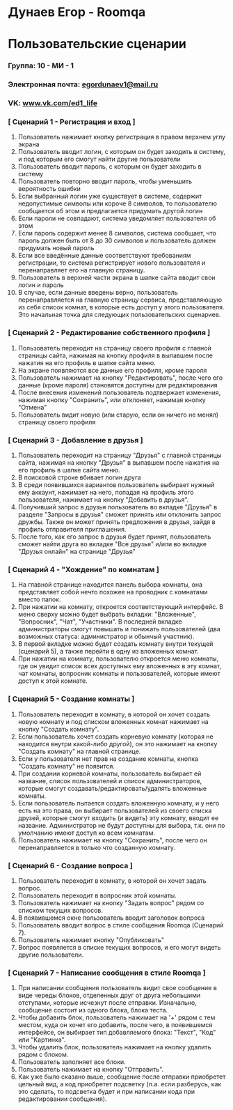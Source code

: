 # Дунаев Егор - Roomqa
# Пользовательские сценарии

### Группа: 10 - МИ - 1
### Электронная почта: egordunaev1@mail.ru
### VK: www.vk.com/ed1_life


### [ Сценарий 1 - Регистрация и вход ]

1. Пользователь нажимает кнопку регистрация в правом верхнем углу экрана
2. Пользователь вводит логин, с которым он будет заходить в систему, и под которым его смогут найти другие пользователи
3. Пользователь вводит пароль, с которым он будет заходить в систему
4. Пользователь повторно вводит пароль, чтобы уменьшить вероятность ошибки
6. Если выбранный логин уже существует в системе, содержит недопустимые символы или короче 8 символов, то пользователю сообщается об этом и предлагается придумать другой логин
7. Если пароли не совпадают, система уведомляет пользователя об этом
8. Если пароль содержит менее 8 символов, система сообщает, что пароль должен быть от 8 до 30 символов и пользователь должен придумать новый пароль
9. Если все введённые данные соответствуют требованиям регистрации, то система регистрирует нового пользователя и перенаправляет его на главную страницу. 
10. Пользователь в верхней части экрана в шапке сайта вводит свои логин и пароль
11. В случае, если данные введены верно, пользователь перенаправляется на главную страницу сервиса, представляющую из себя список комнат, в которые есть доступ у этого пользователя. Это начальная точка для следующих пользовательских сценариев.  

### [ Сценарий 2 - Редактирование собственного профиля ]

1. Пользователь переходит на страницу своего профиля с главной страницы сайта, нажимая на кнопку профиля в выпавшем после нажатия на его профиль в шапке сайта меню.
2. На экране появляются все данные его профиля, кроме пароля
3. Пользователь нажимает на кнопку "Редактировать", после чего его данные (кроме пароля) становятся доступны для редактирования
4. После внесения изменений пользователь подтвержает изменения, нажимая кнопку "Сохранить", или отклоняет, нажимая кнопку "Отмена"
5. Пользователь видит новую (или старую, если он ничего не менял) страницу своего профиля

### [ Сценарий 3 - Добавление в друзья ]

1. Пользователь переходит на страницу "Друзья" с главной страницы сайта, нажимая на кнопку "Друзья" в выпавшем после нажатия на его профиль в шапке сайта меню.
2. В поисковой строке вбивает логин друга
3. В среди появившихся вариантов пользователь выбирает нужный ему аккаунт, нажимает на него, попадая на профиль этого пользователя, нажимает на кнопку "Добавить в друзья".
4. Получивший запрос в друзья пользователь во вкладке "Друзья" в разделе "Запросы в друзья" сможет принять или отклонить запрос дружбы. Также он может принять предложения в друзья, зайдя в профиль отправителя приглашения.
5. После того, как его запрос в друзья будет принят, пользователь сможет найти друга во вкладке "Все друзья" и/или во вкладке "Друзья онлайн" на странице "Друзья"

### [ Сценарий 4 - "Хождение" по комнатам ]

1. На главной странице находится панель выбора комнаты, она представляет собой нечто похожее на проводник с комнатами вместо папок. 
2. При нажатии на комнату, откроется соответствующий интерфейс. В меню сверху можно будет выбрать вкладки: "Вложенные", "Вопросник", "Чат", "Участники". В последней вкладке администраторы смогут повышать и понижать пользователей (два возможных статуса: администратор и обынчый участник).
3. В первой вкладке можно будет создать комнату внутри текущей (сценарий 5), а также перейти в одну из вложенных комнат.
4. При нажатии на комнату, пользователю откроется меню комнаты, где он увидит список всех доступных ему вложенных в эту комнат, чат комнаты, вопросник комнаты и пользователей, которые имеют доступ к этой комнате.

### [ Сценарий 5 - Создание комнаты ]

1. Пользователь переходит в комнату, в которой он хочет создать новую комнату и под списком вложенных комнат нажимает на кнопку "Создать комнату".
2. Если пользователь хочет создать корневую комнату (которая не находится внутри какой-либо другой), он это нажимает на кнопку "Создать комнату" на главной странице.
3. Если у пользователя нет прав на создание комнаты, кнопка "Создать комнату" не появится.
4. При создании корневой комнаты, пользователь выбирает ей название, список пользователей и список администраторов, которые смогут создавать/редактировать/удалять вложенные комнаты. 
5. Если пользователь пытается создать вложенную комнату, и у него есть на это права, он выбирает пользователей из своего списка друзей, которые смогут входить (и видеть) эту комнату, вводит ее название. Администратор не будут доступны для выбора, т.к. они по умолчанию имеют доступ ко всем комнатам.
6. Пользователь нажимает на кнопку "Сохранить", после чего он перенаправляется в только что созданную комнату.

### [ Сценарий 6 - Создание вопроса ]

1. Пользователь переходит в комнату, в которой он хочет задать вопрос.
2. Пользователь переходит в вопросник этой комнаты.
3. Пользователь нажимает на кнопку "Задать вопрос" рядом со списком текущих вопросов.
4. В появившемся окне пользователь вводит заголовок вопроса
5. Пользователь вводит вопрос в стиле сообщения Roomqa (Сценарий 7).
6. Пользователь нажимает кнопку "Опубликовать"
7. Вопрос появляется в списке текущих вопросов, и его могут видеть другие пользователи.

### [ Сценарий 7 - Написание сообщения в стиле Roomqa ]

1. При написании сообщения пользователь видит свое сообщение в виде череды блоков, отделенных друг от друга небольшими отступами, которые исчезнут после отправки. Изначально, сообщение состоит из одного блока, блока теста. 
2. Чтобы добавить блок, пользователь нажимает на '+' рядом с тем местом, куда он хочет его добавить, после чего, в появившемся интерфейсе, он выбирает тип добавляемого блока: "Текст", "Код" или "Картинка".
3. Чтобы удалить блок, пользователь нажимает на кнопку удалить рядом с блоком.
4. Пользователь заполняет все блоки.
5. Пользователь нажимает на кнопку "Отправить".
6. Как уже было сказано выше, сообщение после отправки приобретет цельный вид, а код приобретет подсветку (п.а. если разберусь, как это сделать, то подсветка будет и при написании кода при редактировании сообщения).
